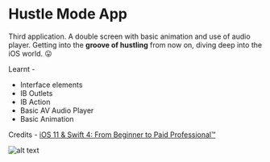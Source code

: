 # Hustle Mode App

Third application. A double screen with basic animation and use of audio player. 
Getting into the **groove of hustling** from now on, diving deep into the iOS world. 😛

Learnt - 

* Interface elements
* IB Outlets
* IB Action
* Basic AV Audio Player
* Basic Animation

Credits - [iOS 11 & Swift 4: From Beginner to Paid Professional™](https://www.udemy.com/devslopes-ios11)


![alt text](https://github.com/snuff4/iOS-Projects/blob/master/Project%20-%20Hustle%20Mode%20App/HustleModeApp-Potrait.png)
